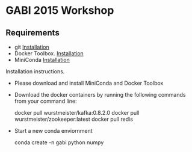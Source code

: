 # GABI 2015 Workshop

## Requirements

- git [Installation](http://git-scm.com/downloads)
- Docker Toolbox. [Installation](https://www.docker.com/toolbox)
- MiniConda [Installation](http://conda.pydata.org/miniconda.html)


Installation instructions. 

- Please download and install MiniConda and Docker Toolbox
- Download the docker containers by running the following commands from your command line:


    docker pull wurstmeister/kafka:0.8.2.0 
    docker pull wurstmeister/zookeeper:latest
    docker pull redis

- Start a new conda enviornment


    conda create -n gabi python numpy
